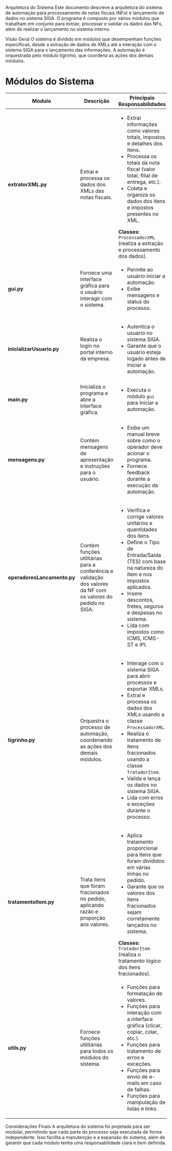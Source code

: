 Arquitetura do Sistema
Este documento descreve a arquitetura do sistema de automação para processamento de notas fiscais (NFs) e lançamento de dados no sistema SIGA. O programa é composto por vários módulos que trabalham em conjunto para extrair, processar e validar os dados das NFs, além de realizar o lançamento no sistema interno.

Visão Geral
O sistema é dividido em módulos que desempenham funções específicas, desde a extração de dados de XMLs até a interação com o sistema SIGA para o lançamento das informações. A automação é orquestrada pelo módulo tigrinho, que coordena as ações dos demais módulos.

# Módulos do Sistema

<table>
  <thead>
    <tr>
      <th>Módulo</th>
      <th>Descrição</th>
      <th>Principais Responsabilidades</th>
    </tr>
  </thead>
  <tbody>
    <tr>
      <td><strong>extratorXML.py</strong></td>
      <td>Extrai e processa os dados dos XMLs das notas fiscais.</td>
      <td>
        <ul>
          <li>Extrai informações como valores totais, impostos e detalhes dos itens.</li>
          <li>Processa os totais da nota fiscal (valor total, filial de entrega, etc.).</li>
          <li>Coleta e organiza os dados dos itens e impostos presentes no XML.</li>
        </ul>
        <strong>Classes:</strong> <code>ProcessadorXML</code> (realiza a extração e processamento dos dados).
      </td>
    </tr>
    <tr>
      <td><strong>gui.py</strong></td>
      <td>Fornece uma interface gráfica para o usuário interagir com o sistema.</td>
      <td>
        <ul>
          <li>Permite ao usuário iniciar a automação.</li>
          <li>Exibe mensagens e status do processo.</li>
        </ul>
      </td>
    </tr>
    <tr>
      <td><strong>inicializarUsuario.py</strong></td>
      <td>Realiza o login no portal interno da empresa.</td>
      <td>
        <ul>
          <li>Autentica o usuário no sistema SIGA.</li>
          <li>Garante que o usuário esteja logado antes de iniciar a automação.</li>
        </ul>
      </td>
    </tr>
    <tr>
      <td><strong>main.py</strong></td>
      <td>Inicializa o programa e abre a interface gráfica.</td>
      <td>
        <ul>
          <li>Executa o módulo <code>gui</code> para iniciar a automação.</li>
        </ul>
      </td>
    </tr>
    <tr>
      <td><strong>mensagens.py</strong></td>
      <td>Contém mensagens de apresentação e instruções para o usuário.</td>
      <td>
        <ul>
          <li>Exibe um manual breve sobre como o operador deve acionar o programa.</li>
          <li>Fornece feedback durante a execução da automação.</li>
        </ul>
      </td>
    </tr>
    <tr>
      <td><strong>operadoresLancamento.py</strong></td>
      <td>Contém funções utilitárias para a conferência e validação dos valores da NF com os valores do pedido no SIGA.</td>
      <td>
        <ul>
          <li>Verifica e corrige valores unitários e quantidades dos itens.</li>
          <li>Define o Tipo de Entrada/Saída (TES) com base na natureza do item e nos impostos aplicados.</li>
          <li>Insere descontos, fretes, seguros e despesas no sistema.</li>
          <li>Lida com impostos como ICMS, ICMS-ST e IPI.</li>
        </ul>
      </td>
    </tr>
    <tr>
      <td><strong>tigrinho.py</strong></td>
      <td>Orquestra o processo de automação, coordenando as ações dos demais módulos.</td>
      <td>
        <ul>
          <li>Interage com o sistema SIGA para abrir processos e exportar XMLs.</li>
          <li>Extrai e processa os dados dos XMLs usando a classe <code>ProcessadorXML</code>.</li>
          <li>Realiza o tratamento de itens fracionados usando a classe <code>TratadorItem</code>.</li>
          <li>Valida e lança os dados no sistema SIGA.</li>
          <li>Lida com erros e exceções durante o processo.</li>
        </ul>
      </td>
    </tr>
    <tr>
      <td><strong>tratamentoItem.py</strong></td>
      <td>Trata itens que foram fracionados no pedido, aplicando razão e proporção aos valores.</td>
      <td>
        <ul>
          <li>Aplica tratamento proporcional para itens que foram divididos em várias linhas no pedido.</li>
          <li>Garante que os valores dos itens fracionados sejam corretamente lançados no sistema.</li>
        </ul>
        <strong>Classes:</strong> <code>TratadorItem</code> (realiza o tratamento lógico dos itens fracionados).
      </td>
    </tr>
    <tr>
      <td><strong>utils.py</strong></td>
      <td>Fornece funções utilitárias para todos os módulos do sistema.</td>
      <td>
        <ul>
          <li>Funções para formatação de valores.</li>
          <li>Funções para interação com a interface gráfica (clicar, copiar, colar, etc.).</li>
          <li>Funções para tratamento de erros e exceções.</li>
          <li>Funções para envio de e-mails em caso de falhas.</li>
          <li>Funções para manipulação de listas e links.</li>
        </ul>
      </td>
    </tr>
  </tbody>
</table>

Considerações Finais
A arquitetura do sistema foi projetada para ser modular, permitindo que cada parte do processo seja executada de forma independente. Isso facilita a manutenção e a expansão do sistema, além de garantir que cada módulo tenha uma responsabilidade clara e bem definida.
